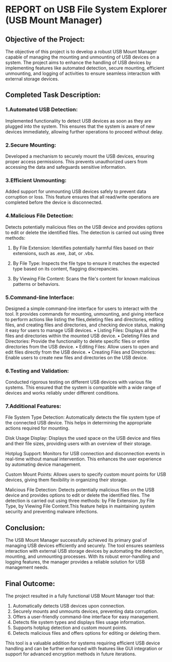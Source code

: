 # REPORT on USB File System Explorer (USB Mount Manager)

## Objective of the Project:

The objective of this project is to develop a robust USB Mount Manager capable of managing the mounting and unmounting of USB devices on a system. The project aims to enhance the handling of USB devices by implementing features like automated detection, secure mounting, efficient unmounting, and logging of activities to ensure seamless interaction with external storage devices.

## Completed Task Description:

### 1.Automated USB Detection:

Implemented functionality to detect USB devices as soon as they are plugged into the system. This ensures that the system is aware of new devices immediately, allowing further operations to proceed without delay.

### 2.Secure Mounting:

Developed a mechanism to securely mount the USB devices, ensuring proper access permissions. This prevents unauthorized users from accessing the data and safeguards sensitive information.

### 3.Efficient Unmounting:

Added support for unmounting USB devices safely to prevent data corruption or loss. This feature ensures that all read/write operations are completed before the device is disconnected.

### 4.Malicious File Detection:

Detects potentially malicious files on the USB device and provides options to edit or delete the identified files. The detection is carried out using three methods:

  1.  By File Extension: Identifies potentially harmful files based on their extensions, such as .exe, .bat, or .vbs.

  2.  By File Type: Inspects the file type to ensure it matches the expected type based on its content, flagging discrepancies.

  3.  By Viewing File Content: Scans the file's content for known malicious patterns or	behaviors.

### 5.Command-line Interface:

Designed a simple command-line interface for users to interact with the tool. It provides commands for mounting, unmounting,  and giving interface to perform actions like listing the files,deleting files and directories, editing files, and creating files and directories,  and checking device status, making it easy for users to manage USB devices.
    • Listing Files: Displays all the files and directories within the mounted USB device.
    • Deleting Files and Directories: Provide the functionality to delete specific files or entire directories from the USB device.
    • Editing Files: Allow users to open and edit files directly from the USB device.
    • Creating Files and Directories: Enable users to create new files and directories on the USB device.

### 6.Testing and Validation:

Conducted rigorous testing on different USB devices with various file systems. This ensured that the system is compatible with a wide range of devices and works reliably under different conditions.

### 7.Additional Features:

File System Type Detection: Automatically detects the file system type of the connected USB device. This helps in determining the appropriate actions required for mounting.

Disk Usage Display: Displays the  used space on the USB device and files and their file sizes, providing users with an overview of their storage.

Hotplug Support: Monitors for USB connection and disconnection events in real-time without manual intervention. This enhances the user experience by automating device management.

Custom Mount Points: Allows users to specify custom mount points for USB devices, giving them flexibility in organizing their storage.

Malicious File Detection: Detects potentially malicious files on the USB device and provides options to edit or delete the identified files. The detection is carried out using three methods:
by File Extension ,by File Type, by Viewing File Content.This feature helps in maintaining system security and preventing malware infections.

## Conclusion:

The USB Mount Manager successfully achieved its primary goal of managing USB devices efficiently and securely. The tool ensures seamless interaction with external USB storage devices by automating the detection, mounting, and unmounting processes. With its robust error-handling and logging features, the manager provides a reliable solution for USB management needs.

## Final Outcome:
The project resulted in a fully functional USB Mount Manager tool that:

  1. Automatically detects USB devices upon connection.
  2. Securely mounts and unmounts devices, preventing data corruption.
  3. Offers a user-friendly command-line interface for easy management.
  4. Detects file system types and displays files usage information.
  5. Supports hotplug detection and custom mount points.
  6. Detects malicious files and offers options for editing or deleting them.

This tool is a valuable addition for systems requiring efficient USB device handling and can be further enhanced with features like GUI integration or support for advanced encryption methods in future iterations.
